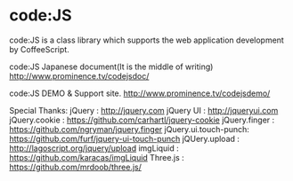 code:JS
======

code:JS is a class library which supports the web application development by CoffeeScript. 

code:JS Japanese document(It is the middle of writing)
http://www.prominence.tv/codejsdoc/

code:JS DEMO & Support site.
http://www.prominence.tv/codejsdemo/

Special Thanks:
jQuery               : http://jquery.com
jQuery UI            : http://jqueryui.com
jQuery.cookie        : https://github.com/carhartl/jquery-cookie
jQuery.finger        : https://github.com/ngryman/jquery.finger
jQuery.ui.touch-punch: https://github.com/furf/jquery-ui-touch-punch
jQUery.upload        : http://lagoscript.org/jquery/upload
imgLiquid            : https://github.com/karacas/imgLiquid
Three.js             : https://github.com/mrdoob/three.js/
